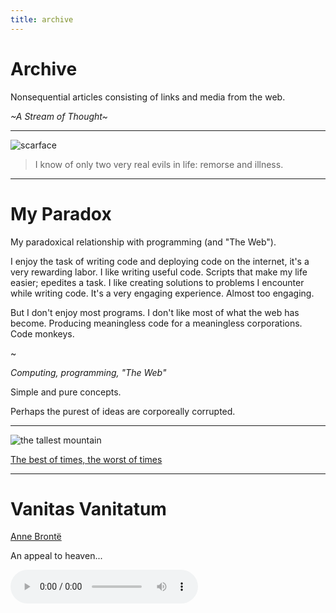 ```yaml
---
title: archive
---
```


# Archive

Nonsequential articles consisting of links and media from the web.

*~A Stream of Thought~*

---

![scarface](images/montana.jpeg)

> I know of only two very real evils in life: remorse and illness.

---

# My Paradox

My paradoxical relationship with programming (and "The Web").

I enjoy the task of writing code and deploying code on the internet, it's a very rewarding labor. I like writing useful code. Scripts that make my life easier; epedites a task. I like creating solutions to problems I encounter while writing code. It's a very engaging experience. Almost too engaging.

But I don't enjoy most programs. I don't like most of what the web has become. Producing meaningless code for a meaningless corporations. Code monkeys.

~

*Computing, programming, "The Web"*

Simple and pure concepts.

Perhaps the purest of ideas are corporeally corrupted.

---

![the tallest mountain](images/sisyphus.gif)

[The best of times, the worst of times](https://www.youtube.com/watch?v=qdBJ1X33rXM)

---

# Vanitas Vanitatum

[Anne Brontë ](http://digital.library.upenn.edu/women/bronte/poems/pba-vanitas.html)

An appeal to heaven...

<audio controls src="/audio/battlehymnsolo.mp3"></audio>